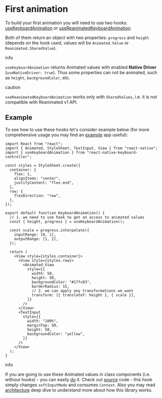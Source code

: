 # First animation

To build your first animation you will need to use two hooks: [useKeyboardAnimation](/react-native-keyboard-controller/docs/next/api/hooks/keyboard/use-keyboard-animation.md) or [useReanimatedKeyboardAnimation](/react-native-keyboard-controller/docs/next/api/hooks/keyboard/use-reanimated-keyboard-animation.md).

Both of them return an object with two properties: `progress` and `height` (depends on the hook used, values will be `Animated.Value` or `Reanimated.SharedValue`).

info

`useKeyboardAnimation` returns Animated values with enabled **Native Driver** (`useNativeDriver: true`). Thus some properties can not be animated, such as `height`, `backgroundColor`, etc.

caution

`useReanimatedKeyboardAnimation` works only with `SharedValues`, i.e. it is not compatible with Reanimated v1 API.

## Example[​](/react-native-keyboard-controller/docs/next/guides/first-animation.md#example "Direct link to Example")

To see how to use these hooks let's consider example below (for more comprehensive usage you may find an [example](https://github.com/kirillzyusko/react-native-keyboard-controller/tree/main/example) app useful):

```
import React from "react";
import { Animated, StyleSheet, TextInput, View } from "react-native";
import { useKeyboardAnimation } from "react-native-keyboard-controller";

const styles = StyleSheet.create({
  container: {
    flex: 1,
    alignItems: "center",
    justifyContent: "flex-end",
  },
  row: {
    flexDirection: "row",
  },
});

export default function KeyboardAnimation() {
  // 1. we need to use hook to get an access to animated values
  const { height, progress } = useKeyboardAnimation();

  const scale = progress.interpolate({
    inputRange: [0, 1],
    outputRange: [1, 2],
  });

  return (
    <View style={styles.container}>
      <View style={styles.row}>
        <Animated.View
          style={{
            width: 50,
            height: 50,
            backgroundColor: "#17fc03",
            borderRadius: 15,
            // 2. we can apply any transformations we want
            transform: [{ translateY: height }, { scale }],
          }}
        />
      </View>
      <TextInput
        style={{
          width: "100%",
          marginTop: 50,
          height: 50,
          backgroundColor: "yellow",
        }}
      />
    </View>
  );
}
```

info

If you are going to use these Animated values in class components (i.e. without hooks) - you can easily [do](/react-native-keyboard-controller/docs/next/api/hooks/keyboard/use-keyboard-animation.md) it. Check out [source](https://github.com/kirillzyusko/react-native-keyboard-controller/blob/cf27eb00877db34b860a04cf52a026110e44b4b3/src/animated.tsx#L46-L51) code - this hook simply changes `softInputMode` and consumes `Context`. Also you may read [architecture](/react-native-keyboard-controller/docs/next/recipes/architecture.md) deep dive to understand more about how this library works.
